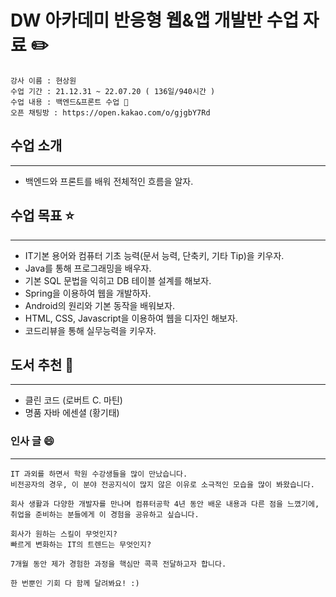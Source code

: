# DW 아카데미 반응형 웹&앱 개발반 수업 자료 :pencil2:
    강사 이름 : 현상원  
    수업 기간 : 21.12.31 ~ 22.07.20 ( 136일/940시간 )  
    수업 내용 : 백엔드&프론트 수업 🚀
    오픈 채팅방 : https://open.kakao.com/o/gjgbY7Rd

## 수업 소개
***
-   백엔드와 프론트를 배워 전체적인 흐름을 알자.

## 수업 목표 ⭐
***
-   IT기본 용어와 컴퓨터 기초 능력(문서 능력, 단축키, 기타 Tip)을 키우자.
-   Java를 통해 프로그래밍을 배우자.
-   기본 SQL 문법을 익히고 DB 테이블 설계를 해보자.
-   Spring을 이용하여 웹을 개발하자.
-   Android의 원리와 기본 동작을 배워보자.
-   HTML, CSS, Javascript을 이용하여 웹을 디자인 해보자.
-   코드리뷰을 통해 실무능력을 키우자.

## 도서 추천 📜
***
-   클린 코드 (로버트 C. 마틴)
-   명품 자바 에센셜 (황기태)


### 인사 글 :smile:
***
    IT 과외를 하면서 학원 수강생들을 많이 만났습니다.
    비전공자의 경우, 이 분야 전공지식이 많지 않은 이유로 소극적인 모습을 많이 봐왔습니다.

    회사 생활과 다양한 개발자를 만나며 컴퓨터공학 4년 동안 배운 내용과 다른 점을 느꼈기에,
    취업을 준비하는 분들에게 이 경험을 공유하고 싶습니다.

    회사가 원하는 스킬이 무엇인지?
    빠르게 변화하는 IT의 트렌드는 무엇인지?

    7개월 동안 제가 경험한 과정을 핵심만 콕콕 전달하고자 합니다.

    한 번뿐인 기회 다 함께 달려봐요! :)